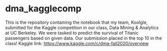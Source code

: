 # dma_kagglecomp
This is the repository containing the notebook that my team, Koolgle, submitted for the Kaggle competition in our class, Data Mining & Analytics at UC Berkeley. We were tasked to predict the survival of Titanic passengers based on given data. Our submission placed in the top 10 in the class! Kaggle link: https://www.kaggle.com/c/dma-fall2020/overview 
